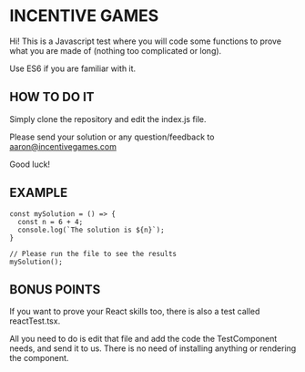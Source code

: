 # INCENTIVE GAMES

Hi! This is a Javascript test where you will code some functions to prove what you are made of (nothing too complicated or long).

Use ES6 if you are familiar with it.

## HOW TO DO IT

Simply clone the repository and edit the index.js file. 

Please send your solution or any question/feedback to aaron@incentivegames.com

Good luck!

## EXAMPLE

```
const mySolution = () => {
  const n = 6 + 4;
  console.log(`The solution is ${n}`);
}

// Please run the file to see the results
mySolution();
```

## BONUS POINTS

If you want to prove your React skills too, there is also a test called reactTest.tsx.

All you need to do is edit that file and add the code the TestComponent needs, and send it to us. There is no need of installing anything or rendering the component.
